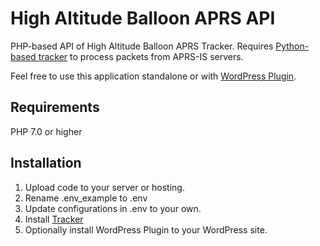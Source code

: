 # High Altitude Balloon APRS API
PHP-based API of High Altitude Balloon APRS Tracker.
Requires [Python-based tracker](https://raw.githubusercontent.com/mkbodanu4/high-altitude-balloon-aprs-tracker) to process packets from APRS-IS servers.

Feel free to use this application standalone or with [WordPress Plugin](https://github.com/mkbodanu4/high-altitude-balloon-aprs-plugin).

## Requirements

PHP 7.0 or higher

## Installation

1. Upload code to your server or hosting.
3. Rename .env_example to .env
4. Update configurations in .env to your own.
5. Install [Tracker](https://raw.githubusercontent.com/mkbodanu4/high-altitude-balloon-aprs-tracker)
7. Optionally install WordPress Plugin to your WordPress site.
